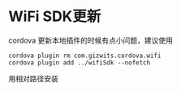 # WiFi SDK更新

cordova 更新本地插件的时候有点小问题，建议使用

```
cordova plugin rm com.gizwits.cordova.wifi
cordova plugin add ../wifiSdk --nofetch
```

用相对路径安装